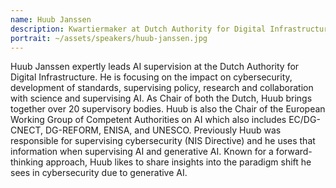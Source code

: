 ```yaml
---
name: Huub Janssen
description: Kwartiermaker at Dutch Authority for Digital Infrastructure
portrait: ~/assets/speakers/huub-janssen.jpg
---
```


Huub Janssen expertly leads AI supervision at the Dutch Authority for Digital Infrastructure. He is focusing on the impact on cybersecurity, development of standards, supervising policy, research and collaboration with science and supervising AI. As Chair of both the Dutch, Huub brings together over 20 supervisory bodies. Huub is also the
Chair of the European Working Group of Competent Authorities on AI  which also includes EC/DG-CNECT, DG-REFORM, ENISA, and UNESCO. Previously Huub was responsible for supervising cybersecurity (NIS Directive) and he uses that information when supervising AI and generative AI. Known for a forward-thinking approach, Huub likes to share insights into the paradigm shift he sees in cybersecurity due to generative AI.

